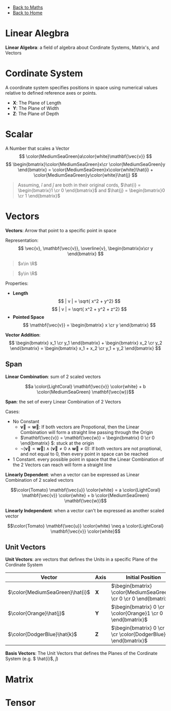 
- [Back to Maths](./maths.md)
- [Back to Home](../README.md)

# Linear Alegbra
**Linear Algebra**: a field of algebra about Cordinate Systems, Matrix's, and Vectors

# Cordinate System

A coordinate system specifies positions in space using numerical values relative to defined reference axes or points.

- **X**: The Plane of Length
- **Y**: The Plane of Width
- **Z**: The Plane of Depth

# Scalar

A Number that scales a Vector
$$
\color{MediumSeaGreen}a\color{white}\mathbf{\vec{v}}
$$
$$
\begin{bmatrix}\color{MediumSeaGreen}x\cr \color{MediumSeaGreen}y \end{bmatrix} = 
\color{MediumSeaGreen}x\color{white}\hat{i} + \color{MediumSeaGreen}y\color{white}\hat{j}
$$

> Assuming, $\hat{i}$ and $\hat{j}$ are both in their original cords, $\hat{i} = \begin{bmatrix}1 \cr 0 \end{bmatrix}$ and $\hat{j} = \begin{bmatrix}0 \cr 1 \end{bmatrix}$

# Vectors

**Vectors**: Arrow that point to a specific point in space

Representation:
$$
\vec{v}, \mathbf{\vec{v}}, \overline{v}, \begin{bmatrix}x\cr y \end{bmatrix}
$$

> $x\in \R$

> $y\in \R$

Properties:
- **Length**
$$
| v | = \sqrt{ x^2 + y^2}
$$
$$
| v | = \sqrt{ x^2 + y^2 + z^2}
$$
- **Pointed Space**
$$
\mathbf{\vec{v}} = \begin{bmatrix} x \cr y \end{bmatrix}
$$

**Vector Addition**:
$$
\begin{bmatrix} x_1 \cr y_1 \end{bmatrix} + \begin{bmatrix} x_2 \cr y_2 \end{bmatrix} 
= \begin{bmatrix} x_1 + x_2 \cr y_1 + y_2 \end{bmatrix}
$$

Span
---

**Linear Combination**: sum of 2 scaled vectors

$$a \color{LightCoral} \mathbf{\vec{v}} \color{white} + b \color{MediumSeaGreen} \mathbf{\vec{w}}$$

**Span**: the set of every Linear Combination of 2 Vectors

Cases:

- No Constant
    - $\mathbf{\vec{v}} \propto \mathbf{\vec{w}}$: If both vectors are Propotional, then the Linear Combination will form a straight line passing through the Origin
    - $\mathbf{\vec{v}} = \mathbf{\vec{w}} = \begin{bmatrix} 0 \cr 0 \end{bmatrix} $: stuck at the origin
    - $\lnot(\mathbf{\vec{v}} \propto \mathbf{\vec{w}}) \land (\mathbf{\vec{v}} \neq 0 \land \mathbf{\vec{w}} \neq 0)$: If both vectors are not proptional, and not equal to 0, then every point in space can be reached
- 1 Constant. every possible point in space that the Linear Combination of the 2 Vectors can reach will form a straight line

**Linearly Dependent**: when a vector can be expressed as Linear Combination of 2 scaled vectors

$$\color{Tomato} \mathbf{\vec{u}} \color{white} = a \color{LightCoral} \mathbf{\vec{v}} \color{white} + b \color{MediumSeaGreen} \mathbf{\vec{w}}$$

**Linearly Independent**: when a vector can't be expressed as another scaled vector

$$\color{Tomato} \mathbf{\vec{u}} \color{white} \neq a \color{LightCoral} \mathbf{\vec{v}} \color{white}$$

## Unit Vectors

**Unit Vectors**: are vectors that defines the Units in a specific Plane of the Cordinate System

| Vector                          | Axis  | Initial Position                                                    |
| ------------------------------- | ----- | ------------------------------------------------------------------- |
| $\color{MediumSeaGreen}\hat{i}$ | **X** | $\begin{bmatrix} \color{MediumSeaGreen}1 \cr 0 \cr 0 \end{bmatrix}$ |
| $\color{Orange}\hat{j}$         | **Y** | $\begin{bmatrix} 0 \cr \color{Orange}1 \cr 0 \end{bmatrix}$         |
| $\color{DodgerBlue}\hat{k}$     | **Z** | $\begin{bmatrix} 0 \cr 0 \cr \color{DodgerBlue}1 \end{bmatrix}$     |

**Basis Vectors**: The Unit Vectors that defines the Planes of the Cordinate System (e.g. $
\hat{i}$, $\hat{j}$)

# Matrix

# Tensor
